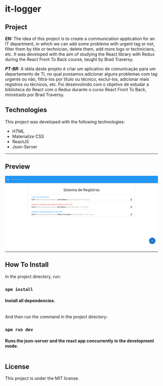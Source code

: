 # it-logger

## Project

***EN:*** The idea of this project is to create a communication application for an IT department, in which we can add some problems with urgent tag or not, filter them by title or technician, delete them, add more logs or technicians, etc. It was developed with the aim of studying the React library with Redux during the React Front To Back course, taught by Brad Traversy.

***PT-BR:*** A idéia deste projeto é criar um aplicativo de comunicação para um departamento de TI, no qual possamos adicionar alguns problemas com tag urgente ou não, filtrá-los por título ou técnico, excluí-los, adicionar mais registros ou técnicos, etc. Foi desenvolvido com o objetivo de estudar a biblioteca do React com o Redux durante o curso React Front To Back, ministrado por Brad Traversy.

## Technologies

This project was developed with the following technologies:

- HTML
- Materialize CSS
- ReactJS
- Json-Server
***

## Preview
![preview](preview.png)
***

## How To Install

In the project directory, run:

### `npm install`
#### Install all dependencies. <br /> <br />

And then run the command in the project directory:

### `npm run dev`
#### Runs the json-server and the react app concurrently in the development mode. <br /> <br />

## License

This project is under the MIT license.
